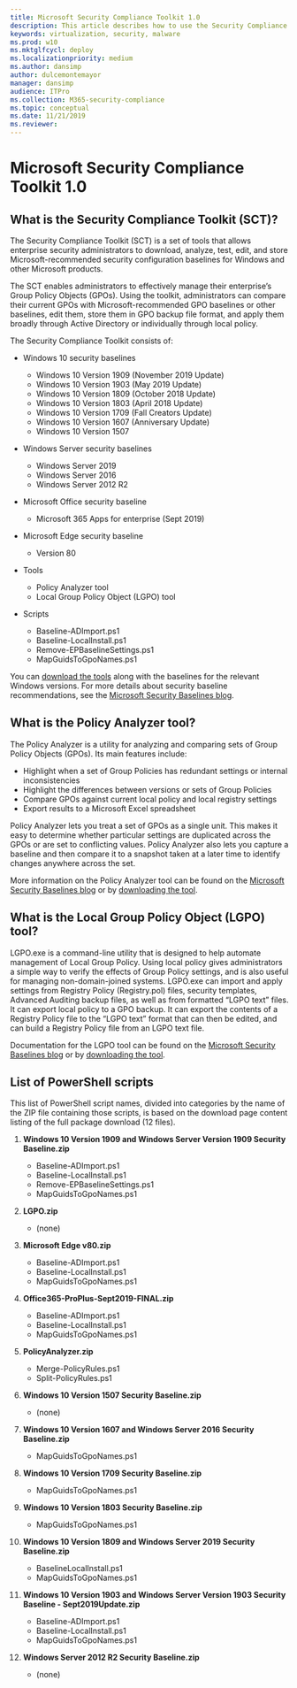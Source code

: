 ```yaml
---
title: Microsoft Security Compliance Toolkit 1.0
description: This article describes how to use the Security Compliance Toolkit in your organization
keywords: virtualization, security, malware
ms.prod: w10
ms.mktglfcycl: deploy
ms.localizationpriority: medium
ms.author: dansimp
author: dulcemontemayor
manager: dansimp
audience: ITPro
ms.collection: M365-security-compliance
ms.topic: conceptual
ms.date: 11/21/2019
ms.reviewer: 
---
```


# Microsoft Security Compliance Toolkit 1.0

## What is the Security Compliance Toolkit (SCT)?

The Security Compliance Toolkit (SCT) is a set of tools that allows enterprise security administrators to download, analyze, test, edit, and store Microsoft-recommended security configuration baselines for Windows and other Microsoft products.

The SCT enables administrators to effectively manage their enterprise’s Group Policy Objects (GPOs). Using the toolkit, administrators can compare their current GPOs with Microsoft-recommended GPO baselines or other baselines, edit them, store them in GPO backup file format, and apply them broadly through Active Directory or individually through local policy.
<p></p>

The Security Compliance Toolkit consists of:

- Windows 10 security baselines
    - Windows 10 Version 1909 (November 2019 Update)
    - Windows 10 Version 1903 (May 2019 Update)
    - Windows 10 Version 1809 (October 2018 Update)
    - Windows 10 Version 1803 (April 2018 Update)
    - Windows 10 Version 1709 (Fall Creators Update)
    - Windows 10 Version 1607 (Anniversary Update)
    - Windows 10 Version 1507

- Windows Server security baselines
    - Windows Server 2019
    - Windows Server 2016
    - Windows Server 2012 R2

- Microsoft Office security baseline
    - Microsoft 365 Apps for enterprise (Sept 2019)

- Microsoft Edge security baseline
    - Version 80

- Tools
    - Policy Analyzer tool
    - Local Group Policy Object (LGPO) tool

-   Scripts
    -   Baseline-ADImport.ps1
    -   Baseline-LocalInstall.ps1
    -   Remove-EPBaselineSettings.ps1
    -   MapGuidsToGpoNames.ps1


You can [download the tools](https://www.microsoft.com/download/details.aspx?id=55319) along with the baselines for the relevant Windows versions. For more details about security baseline recommendations, see the [Microsoft Security Baselines blog](https://techcommunity.microsoft.com/t5/Microsoft-Security-Baselines/bg-p/Microsoft-Security-Baselines).

## What is the Policy Analyzer tool?

The Policy Analyzer is a utility for analyzing and comparing sets of Group Policy Objects (GPOs). Its main features include:
- Highlight when a set of Group Policies has redundant settings or internal inconsistencies
- Highlight the differences between versions or sets of Group Policies
- Compare GPOs against current local policy and local registry settings
- Export results to a Microsoft Excel spreadsheet

Policy Analyzer lets you treat a set of GPOs as a single unit. This makes it easy to determine whether particular settings are duplicated across the GPOs or are set to conflicting values. Policy Analyzer also lets you capture a baseline and then compare it to a snapshot taken at a later time to identify changes anywhere across the set. 

More information on the Policy Analyzer tool can be found on the [Microsoft Security Baselines blog](https://techcommunity.microsoft.com/t5/microsoft-security-baselines/new-tool-policy-analyzer/ba-p/701049) or by [downloading the tool](https://www.microsoft.com/download/details.aspx?id=55319).

## What is the Local Group Policy Object (LGPO) tool?

LGPO.exe is a command-line utility that is designed to help automate management of Local Group Policy. 
Using local policy gives administrators a simple way to verify the effects of Group Policy settings, and is also useful for managing non-domain-joined systems. 
LGPO.exe can import and apply settings from Registry Policy (Registry.pol) files, security templates, Advanced Auditing backup files, as well as from formatted “LGPO text” files. 
It can export local policy to a GPO backup. 
It can export the contents of a Registry Policy file to the “LGPO text” format that can then be edited, and can build a Registry Policy file from an LGPO text file.

Documentation for the LGPO tool can be found on the [Microsoft Security Baselines blog](https://techcommunity.microsoft.com/t5/microsoft-security-baselines/lgpo-exe-local-group-policy-object-utility-v1-0/ba-p/701045) or by [downloading the tool](https://www.microsoft.com/download/details.aspx?id=55319).

## List of PowerShell scripts

This list of PowerShell script names, divided into categories by the name of the ZIP file containing those scripts, is based on the download page content listing of the full package download (12 files).

1. **Windows 10 Version 1909 and Windows Server Version 1909 Security Baseline.zip**

    - Baseline-ADImport.ps1
    - Baseline-LocalInstall.ps1
    - Remove-EPBaselineSettings.ps1
    - MapGuidsToGpoNames.ps1

2. **LGPO.zip**
    - (none)

3. **Microsoft Edge v80.zip**

    - Baseline-ADImport.ps1
    - Baseline-LocalInstall.ps1
    - MapGuidsToGpoNames.ps1

4. **Office365-ProPlus-Sept2019-FINAL.zip**

    - Baseline-ADImport.ps1
    - Baseline-LocalInstall.ps1
    - MapGuidsToGpoNames.ps1

5. **PolicyAnalyzer.zip**

    - Merge-PolicyRules.ps1
    - Split-PolicyRules.ps1

6. **Windows 10 Version 1507 Security Baseline.zip**
    - (none)

7. **Windows 10 Version 1607 and Windows Server 2016 Security Baseline.zip**

    - MapGuidsToGpoNames.ps1

8. **Windows 10 Version 1709 Security Baseline.zip**

    - MapGuidsToGpoNames.ps1

9. **Windows 10 Version 1803 Security Baseline.zip**

    - MapGuidsToGpoNames.ps1

10. **Windows 10 Version 1809 and Windows Server 2019 Security Baseline.zip**

    - BaselineLocalInstall.ps1
    - MapGuidsToGpoNames.ps1

11. **Windows 10 Version 1903 and Windows Server Version 1903 Security Baseline - Sept2019Update.zip**

    - Baseline-ADImport.ps1
    - Baseline-LocalInstall.ps1
    - MapGuidsToGpoNames.ps1

12. **Windows Server 2012 R2 Security Baseline.zip**
    - (none)
